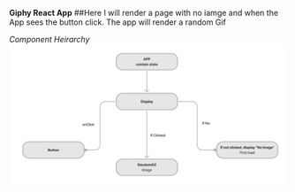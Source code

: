 **Giphy React App**
##Here I will render a page with no iamge and when the App sees the button click. The app will render a random Gif

*Component Heirarchy*
![](public/Tree.png)